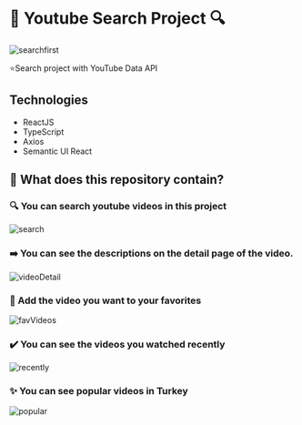 # :tada: Youtube Search Project :mag:

![searchfirst](https://user-images.githubusercontent.com/81362322/136836774-6991b453-1e40-438b-be7d-26f7a68047fd.png)

⭐Search project with YouTube Data API

## Technologies
- ReactJS
- TypeScript
- Axios
- Semantic UI React

## :tada: What does this repository contain?

### :mag: You can search youtube videos in this project 

![search](https://user-images.githubusercontent.com/81362322/136837405-4344de2f-6abf-4714-84bd-ec0a7201e63c.png)

### ➡️ You can see the descriptions on the detail page of the video.

![videoDetail](https://user-images.githubusercontent.com/81362322/136838446-86978005-257e-42c4-9bb5-80b56763aa77.png)

### 💙 Add the video you want to your favorites

![favVideos](https://user-images.githubusercontent.com/81362322/136838070-597211f7-b19a-4c8e-9723-898f95da32fd.png)

### ✔️ You can see the videos you watched recently 

![recently](https://user-images.githubusercontent.com/81362322/136838582-deb450b1-85fa-46d7-b430-66109dbecce1.png)

### ✨ You can see popular videos in Turkey

![popular](https://user-images.githubusercontent.com/81362322/136838840-ebead23c-1c87-4474-bd88-988373afbbdc.png)

